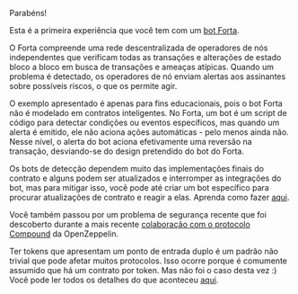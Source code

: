 Parabéns!

Esta é a primeira experiência que você tem com um [bot Forta](https://docs.forta.network/en/latest/).

O Forta compreende uma rede descentralizada de operadores de nós independentes que verificam todas as transações e alterações de estado bloco a bloco em busca de transações e ameaças atípicas. Quando um problema é detectado, os operadores de nó enviam alertas aos assinantes sobre possíveis riscos, o que os permite agir.

O exemplo apresentado é apenas para fins educacionais, pois o bot Forta não é modelado em contratos inteligentes. No Forta, um bot é um script de código para detectar condições ou eventos específicos, mas quando um alerta é emitido, ele não aciona ações automáticas - pelo menos ainda não. Nesse nível, o alerta do bot aciona efetivamente uma reversão na transação, desviando-se do design pretendido do bot do Forta.

Os bots de detecção dependem muito das implementações finais do contrato e alguns podem ser atualizados e interromper as integrações do bot, mas para mitigar isso, você pode até criar um bot específico para procurar atualizações de contrato e reagir a elas. Aprenda como fazer [aqui](https://docs.forta.network/en/latest/quickstart/).

Você também passou por um problema de segurança recente que foi descoberto durante a mais recente [colaboração com o protocolo Compound](https://compound.finance/governance/proposals/76) da OpenZeppelin.

Ter tokens que apresentam um ponto de entrada duplo é um padrão não trivial que pode afetar muitos protocolos. Isso ocorre porque é comumente assumido que há um contrato por token. Mas não foi o caso desta vez :) Você pode ler todos os detalhes do que aconteceu [aqui](https://blog.openzeppelin.com/compound-tusd-integration-issue-retrospective/).